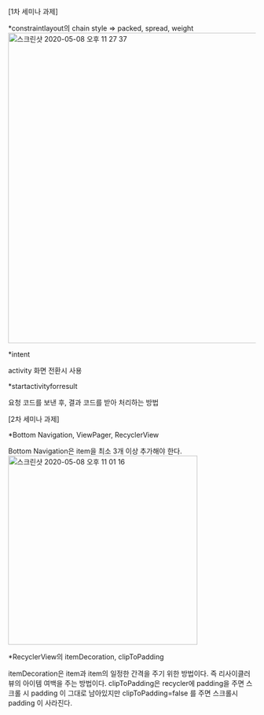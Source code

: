 [1차 세미나 과제]

*constraintlayout의 chain style => packed, spread, weight
<img width="632" alt="스크린샷 2020-05-08 오후 11 27 37" src="https://user-images.githubusercontent.com/37995236/81416356-903f4e80-9184-11ea-8780-3f688c18d56d.png">


*intent

activity 화면 전환시 사용

*startactivityforresult

요청 코드를 보낸 후, 결과 코드를 받아 처리하는 방법


[2차 세미나 과제]

*Bottom Navigation, ViewPager, RecyclerView

Bottom Navigation은 item을 최소 3개 이상 추가해야 한다.
<img width="385" alt="스크린샷 2020-05-08 오후 11 01 16" src="https://user-images.githubusercontent.com/37995236/81416394-9f260100-9184-11ea-9951-63d4e905e0c5.png">


*RecyclerView의 itemDecoration, clipToPadding

itemDecoration은 item과 item의 일정한 간격을 주기 위한 방법이다. 즉 리사이클러뷰의 아이템 여백을 주는 방법이다.
clipToPadding은 recycler에 padding을 주면 스크롤 시 padding 이 그대로 남아있지만 clipToPadding=false 를 주면 스크롤시 padding 이 사라진다.
